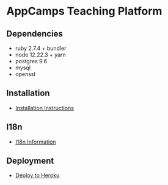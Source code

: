 # AppCamps Teaching Platform

## Dependencies
- ruby 2.7.4 + bundler
- node 12.22.3 + yarn
- postgres 9.6
- mysql
- openssl

## Installation

* [Installation Instructions](docs/Installation.md)

## I18n
* [I18n Information](docs/I18n.md)

## Deployment
* [Deploy to Heroku](docs/Deployment.md)
